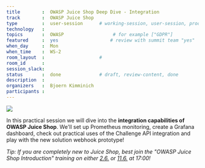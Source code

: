 ```yaml
---
title        :  OWASP Juice Shop Deep Dive - Integration
track        :  OWASP Juice Shop
type         :  user-session      # working-session, user-session, product-session
technology   :
topics       :  OWASP                  # for example ["GDPR"]
featured     :  yes                   # review with summit team "yes"
when_day     :  Mon
when_time    :  WS-2
room_layout  :                    #
room_id      :
session_slack:
status       :  done              # draft, review-content, done
description  :
organizers   :  Bjoern Kimminich
participants :
---
```


![](https://raw.githubusercontent.com/OWASP/owasp-swag/master/projects/juice-shop/logos/custom/JuicyBot_MedicalMask.png)

In this practical session we will dive into the **integration
capabilities of OWASP Juice Shop**. We'll set up Prometheus monitoring,
create a Grafana dashboard, check out practical uses of the Challenge
API integration and play with the new solution webhook prototype!

_Tip: If you are completely new to Juice Shop, best join the "OWASP
Juice Shop Introduction" training on either
[2.6.](https://pre-summit-training-sessions.heysummit.com/talks/owasp-juice-shop/)
or
[11.6.](https://pre-summit-training-sessions.heysummit.com/talks/owasp-juice-shop-introduction/)
at 17:00!_
